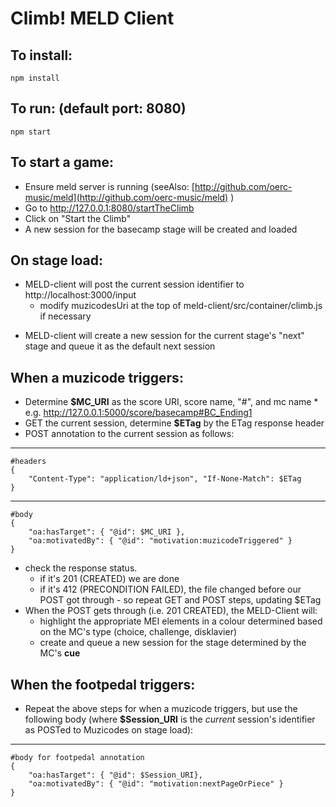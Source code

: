 Climb! MELD Client
===========
To install:
-----------
	npm install

To run: (default port: 8080)
----------------------------
	npm start

To start a game:
----------------
- 	Ensure meld server is running (seeAlso: [http://github.com/oerc-music/meld](http://github.com/oerc-music/meld) )
- 	Go to http://127.0.0.1:8080/startTheClimb
- 	Click on "Start the Climb"
- 	A new session for the basecamp stage will be created and loaded

On stage load:
--------------
- 	MELD-client will post the current session identifier to http://localhost:3000/input
	* modify muzicodesUri at the top of meld-client/src/container/climb.js if necessary
* MELD-client will create a new session for the current stage's "next" stage and queue it as the default next session

When a muzicode triggers:
-------------------------
- 	 Determine **$MC_URI** as the score URI, score name, "#", and mc name
	* e.g. http://127.0.0.1:5000/score/basecamp#BC_Ending1
- 	 GET the current session, determine **$ETag** by the ETag response header
- 	 POST annotation to the current session as follows:

---------
	#headers
	{
		"Content-Type": "application/ld+json", "If-None-Match": $ETag
	}
---
	#body
	{
		"oa:hasTarget": { "@id": $MC_URI },
		"oa:motivatedBy": { "@id": "motivation:muzicodeTriggered" }
	}
	
* check the response status.
	* if it's 201 (CREATED) we are done
	* if it's 412 (PRECONDITION FAILED), the file changed before our POST got through - so repeat GET and POST steps, updating $ETag
* When the POST gets through (i.e. 201 CREATED), the MELD-Client will:
	* highlight the appropriate MEI elements in a colour determined based on the MC's type (choice, challenge, disklavier)
	* create and queue a new session for the stage determined by the MC's **cue**
	

When the footpedal triggers:
-------------------------------
-	 Repeat the above steps for when a muzicode triggers, but use the following body (where **$Session_URI** is the *current* session's identifier as POSTed to Muzicodes on stage load):

----
	#body for footpedal annotation
	{
		"oa:hasTarget": { "@id": $Session_URI},
		"oa:motivatedBy": { "@id": "motivation:nextPageOrPiece" }
	}